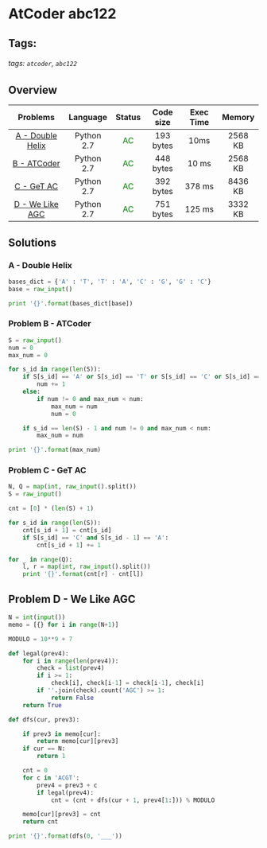 # AtCoder abc122

## Tags:
###### tags: `atcoder`, `abc122`

## Overview
| Problems | Language  | Status | Code size | Exec Time | Memory |  
| :--------: | :--------: | :--------: | :--------: | :--------: | :--------: |
| [A - Double Helix](https://atcoder.jp/contests/abc122/tasks/abc122_a) | Python 2.7 | <span style="color:green">AC</span> |  193 bytes |  10ms |  2568 KB |
| [B - ATCoder](https://atcoder.jp/contests/abc122/tasks/abc122_b) | Python 2.7 | <span style="color:green">AC</span> |  448 bytes |  10 ms |  2568 KB |
| [C - GeT AC](https://atcoder.jp/contests/abc122/tasks/abc122_c) | Python 2.7 | <span style="color:green">AC</span> |  392 bytes |  378 ms |  8436 KB |
| [D - We Like AGC](https://atcoder.jp/contests/abc122/tasks/abc122_d) | Python 2.7 | <span style="color:green">AC</span> |  751 bytes |  125 ms |  3332 KB |


## Solutions
### A - Double Helix
```python
bases_dict = {'A' : 'T', 'T' : 'A', 'C' : 'G', 'G' : 'C'}
base = raw_input()

print '{}'.format(bases_dict[base])
```

### Problem B - ATCoder

```python
S = raw_input()
num = 0
max_num = 0

for s_id in range(len(S)):
    if S[s_id] == 'A' or S[s_id] == 'T' or S[s_id] == 'C' or S[s_id] == 'G':
        num += 1
    else:
        if num != 0 and max_num < num:
            max_num = num
            num = 0

    if s_id == len(S) - 1 and num != 0 and max_num < num:
        max_num = num

print '{}'.format(max_num)

```

### Problem C - GeT AC
```python
N, Q = map(int, raw_input().split())
S = raw_input()

cnt = [0] * (len(S) + 1)

for s_id in range(len(S)):
    cnt[s_id + 1] = cnt[s_id]
    if S[s_id] == 'C' and S[s_id - 1] == 'A':
        cnt[s_id + 1] += 1

for _ in range(Q):
    l, r = map(int, raw_input().split())
    print '{}'.format(cnt[r] - cnt[l])
```


## Problem D - We Like AGC
```python
N = int(input())
memo = [{} for i in range(N+1)]

MODULO = 10**9 + 7

def legal(prev4):
    for i in range(len(prev4)):
        check = list(prev4)
        if i >= 1:
            check[i], check[i-1] = check[i-1], check[i]
        if ''.join(check).count('AGC') >= 1:
            return False
    return True

def dfs(cur, prev3):

    if prev3 in memo[cur]:
        return memo[cur][prev3]
    if cur == N:
        return 1

    cnt = 0
    for c in 'ACGT':
        prev4 = prev3 + c
        if legal(prev4):
            cnt = (cnt + dfs(cur + 1, prev4[1:])) % MODULO

    memo[cur][prev3] = cnt
    return cnt

print '{}'.format(dfs(0, '___'))
```

